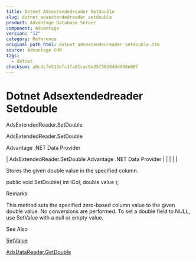 ```yaml
---
title: Dotnet Adsextendedreader Setdouble
slug: dotnet_adsextendedreader_setdouble
product: Advantage Database Server
component: Advantage
version: "12"
category: Reference
original_path_html: dotnet_adsextendedreader_setdouble.htm
source: Advantage CHM
tags:
  - dotnet
checksum: a0c4cfe513efc1fa61cac9a35f581040d948e00f
---
```


# Dotnet Adsextendedreader Setdouble

AdsExtendedReader.SetDouble

AdsExtendedReader.SetDouble

Advantage .NET Data Provider

| AdsExtendedReader.SetDouble  Advantage .NET Data Provider |  |  |  |  |

Stores the given double value in the specified column.

public void SetDouble( int iCol, double value );

Remarks

This method sets the specified zero-based column value to the given double value. No conversions are performed. To set a double field to NULL, use SetValue with a null or empty value.

See Also

[SetValue](dotnet_adsextendedreader_setvalue.md)

[AdsDataReader.GetDouble](dotnet_adsdatareader_getdouble.md)
